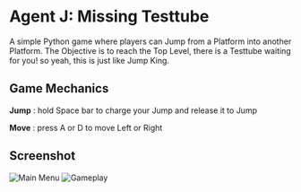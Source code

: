 # Agent J: Missing Testtube

A simple Python game where players can Jump from a Platform into another Platform. The Objective is to reach the Top Level, there is a Testtube waiting for you! so yeah, this is just like Jump King.

## Game Mechanics
**Jump** : hold Space bar to charge your Jump and release it to Jump

**Move** : press A or D to move Left or Right

## Screenshot
![Main Menu](misc/screenshot1.png)
![Gameplay](misc/screenshot2.png)
